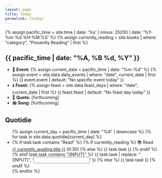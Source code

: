 ```yaml
---
layout: page
title: Today
permalink: /today/
---
```

{% assign pacific_time = site.time | date: '%s' | minus: 25200 | date: '%Y-%m-%d %H:%M:%S' %}
{% assign currently_reading = site.books | where: "category", "Presently Reading" | first %}
<h2 id="current-date">{{ pacific_time | date: "%A, %B %d, %Y" }}</h2>
<ul>
<li>📆 <strong>Event:</strong> 
  {% assign current_date = pacific_time | date: "%m-%d" %}
  {% assign event = site.data.daily_events | where: "date", current_date | first %}
  <span id="daily-event">{{ event.event | default: "No specific event today" }}</span>
</li>
<li>🕯️ <strong>Feast:</strong> 
  {% assign feast = site.data.feast_days | where: "date", current_date | first %}
  <span id="feast-day">{{ feast.feast | default: "No feast day today" }}</span>
</li>
<li>📝 <strong>Quote:</strong> [forthcoming]</li>
<li>📻 <strong>Song:</strong> [forthcoming]</li>
</ul>
<h2>Quotidie</h2>
<ul id="quotidie-list">
  {% assign current_day = pacific_time | date: "%A" | downcase %}
  {% for task in site.data.quotidie[current_day] %}
    <li>
      {% if task.task contains "Read" %}
        {% if currently_reading %}
          📚 Read <i><a href="{{ currently_reading.url }}">{{ currently_reading.title }}</a></i> (0:30)
        {% else %}
          {{ task.task }}
        {% endif %}
      {% elsif task.task contains "[INPUT]" %}
        {{ task.task | replace: "[INPUT]", '<input type="text" name="task">' }}
      {% else %}
        {{ task.task }}
      {% endif %}
    </li>
  {% endfor %}
</ul>
<script>
console.log('Site time (UTC):', '{{ site.time | date: "%Y-%m-%d %H:%M:%S %Z" }}');
console.log('Adjusted Pacific time:', '{{ pacific_time | date: "%Y-%m-%d %H:%M:%S" }}');
console.log('Lookup date for events and feasts:', '{{ current_date }}');
console.log('Found event:', '{{ event.event | jsonify }}');
console.log('Found feast:', '{{ feast.feast | jsonify }}');
</script>
